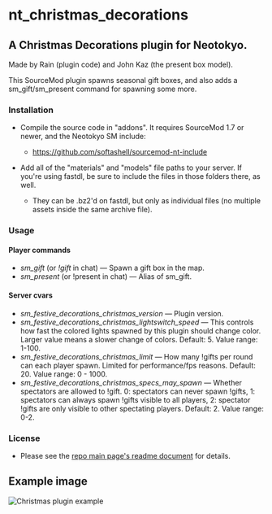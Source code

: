 # nt_christmas_decorations

## A Christmas Decorations plugin for Neotokyo.

Made by Rain (plugin code) and John Kaz (the present box model).

This SourceMod plugin spawns seasonal gift boxes, and also adds a sm_gift/sm_present command for spawning some more.

### Installation

* Compile the source code in "addons". It requires SourceMod 1.7 or newer, and the Neotokyo SM include:
    * https://github.com/softashell/sourcemod-nt-include

* Add all of the "materials" and "models" file paths to your server. If you're using fastdl, be sure to include the files in those folders there, as well.
    * They can be .bz2'd on fastdl, but only as individual files (no multiple assets inside the same archive file).

### Usage

#### Player commands
* *sm_gift* (or *!gift* in chat) — Spawn a gift box in the map.
* *sm_present* (or !present in chat) — Alias of sm_gift.

#### Server cvars
* *sm_festive_decorations_christmas_version* — Plugin version.
* *sm_festive_decorations_christmas_lightswitch_speed* — This controls how fast the colored lights spawned by this plugin should change color. Larger value means a slower change of colors. Default: 5. Value range: 1-100.
* *sm_festive_decorations_christmas_limit* — How many !gifts per round can each player spawn. Limited for performance/fps reasons. Default: 20. Value range: 0 - 1000.
* *sm_festive_decorations_christmas_specs_may_spawn* — Whether spectators are allowed to !gift. 0: spectators can never spawn !gifts, 1: spectators can always spawn !gifts visible to all players, 2: spectator !gifts are only visible to other spectating players. Default: 2. Value range: 0-2.

### License

* Please see the [repo main page's readme document](https://github.com/Rainyan/nt-festive-decorations) for details.

## Example image

![Christmas plugin example](https://github.com/Rainyan/nt-festive-decorations/raw/master/example_images/xmas.jpg "Christmas plugin example")
